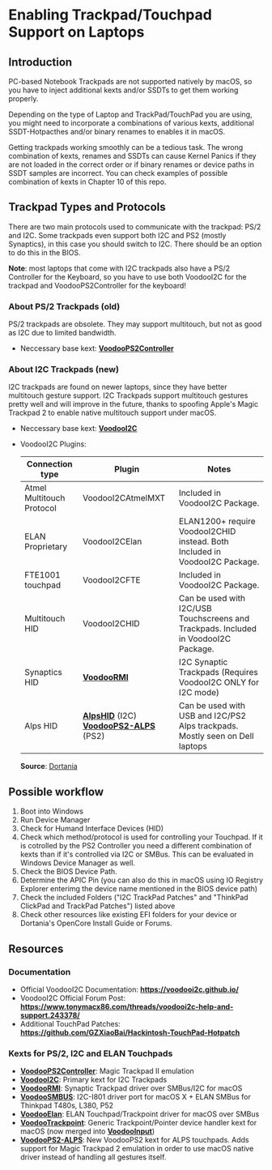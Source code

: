 # Enabling Trackpad/Touchpad Support on Laptops

## Introduction
PC-based Notebook Trackpads are not supported natively by macOS, so you have to inject additional kexts and/or SSDTs to get them working properly.

Depending on the type of Laptop and TrackPad/TouchPad you are using, you might need to incorporate a combinations of various kexts, additional SSDT-Hotpacthes and/or binary renames to enables it in macOS.

Getting trackpads working smoothly can be a tedious task. The wrong combination of kexts, renames and SSDTs can cause Kernel Panics if they are not loaded in the correct order or if binary renames or device paths in SSDT samples are incorrect. You can check examples of possible combination of kexts in Chapter 10 of this repo.

## Trackpad Types and Protocols
There are two main protocols used to communicate with the trackpad: PS/2 and I2C. Some trackpads even support both I2C and PS2 (mostly Synaptics), in this case you should switch to I2C. There should be an option to do this in the BIOS. 

**Note**: most laptops that come with I2C trackpads also have a PS/2 Controller for the Keyboard, so you have to use both VoodooI2C for the trackpad and VoodooPS2Controller for the keyboard!

### About PS/2 Trackpads (old)
PS/2 trackpads are obsolete. They may support multitouch, but not as good as I2C due to limited bandwidth. 

- Neccessary base kext: [**VoodooPS2Controller**](https://github.com/acidanthera/VoodooPS2/releases)

### About I2C Trackpads (new)
I2C trackpads are found on newer laptops, since they have better multitouch gesture support. I2C Trackpads support multitouch gestures pretty well and will improve in the future, thanks to spoofing Apple's Magic Trackpad 2 to enable native multitouch support under macOS.

- Neccessary base kext: [**VoodooI2C**](https://github.com/VoodooI2C)
- VoodooI2C Plugins:

	|Connection type|Plugin|Notes|
	|---------------|------|-----|
	|Atmel Multitouch Protocol|VoodooI2CAtmelMXT|Included in VoodooI2C Package.|
	|ELAN Proprietary|VoodooI2CElan|ELAN1200+ require VoodooI2CHID instead. Both Included in VoodooI2C Package.|
	|FTE1001 touchpad|VoodooI2CFTE|Included in VoodooI2C Package.|
	|Multitouch HID|VoodooI2CHID|Can be used with I2C/USB Touchscreens and Trackpads. Included in VoodooI2C Package.|
	|Synaptics HID|[**VoodooRMI**](https://github.com/VoodooSMBus/VoodooRMI)|I2C Synaptic Trackpads (Requires VoodooI2C ONLY for I2C mode)|
	|Alps HID|[**AlpsHID**](https://github.com/blankmac/AlpsHID/releases) (I2C) [**VoodooPS2-ALPS**](https://github.com/SkyrilHD/VoodooPS2-ALPS) (PS2) |Can be used with USB and I2C/PS2 Alps trackpads. Mostly seen on Dell laptops|
	**Source**: [Dortania](https://dortania.github.io/OpenCore-Install-Guide/ktext.html#i2c-usb-hid-devices)



## Possible workflow
1. Boot into Windows
2. Run Device Manager 
3. Check for Humand Interface Devices (HID)
4. Check which method/protocol is used for controlling your Touchpad. If it is cotrolled by the PS2 Controller you need a different combination of kexts than if it's controlled via I2C or SMBus. This can be evaluated in Windows Device Manager as well.
5. Check the BIOS Device Path.
6. Determine the APIC Pin (you can also do this in macOS using IO Registry Explorer enterimg the device name mentioned in the BIOS device path)
7. Check the included Folders ("I2C TrackPad Patches" and "ThinkPad ClickPad and TrackPad Patches") listed above
8. Check other resources like existing EFI folders for your device or Dortania's OpenCore Install Guide or Forums.

## Resources
### Documentation
* Official VoodooI2C Documentation: **https://voodooi2c.github.io/**
* VoodooI2C Official Forum Post: **https://www.tonymacx86.com/threads/voodooi2c-help-and-support.243378/**
* Additional TouchPad Patches: **https://github.com/GZXiaoBai/Hackintosh-TouchPad-Hotpatch**

### Kexts for PS/2, I2C and ELAN Touchpads
- [**VoodooPS2Controller**](https://github.com/acidanthera/VoodooPS2): Magic Trackpad II emulation
- [**VoodooI2C**](https://github.com/VoodooI2C): Primary kext for I2C Trackpads
- [**VoodooRMI**](https://github.com/VoodooSMBus/VoodooRMI): Synaptic Trackpad driver over SMBus/I2C for macOS 
- [**VoodooSMBUS**](https://github.com/VoodooSMBus/VoodooSMBus): I2C-I801 driver port for macOS X + ELAN SMBus for Thinkpad T480s, L380, P52 
- [**VoodooElan**](https://github.com/VoodooSMBus/VoodooElan): ELAN Touchpad/Trackpoint driver for macOS over SMBus 
- [**VoodooTrackpoint**](https://github.com/VoodooSMBus/VoodooTrackpoint): Generic Trackpoint/Pointer device handler kext for macOS (now merged into [**VoodooInput**](https://github.com/acidanthera/VoodooInput))
- [**VoodooPS2-ALPS**](https://github.com/SkyrilHD/VoodooPS2-ALPS): New VoodooPS2 kext for ALPS touchpads. Adds support for Magic Trackpad 2 emulation in order to use macOS native driver instead of handling all gestures itself.
